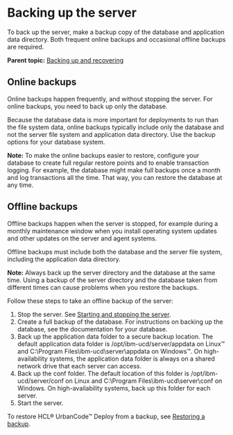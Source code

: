 # Backing up the server

To back up the server, make a backup copy of the database and application data directory. Both frequent online backups and occasional offline backups are required.

**Parent topic:** [Backing up and recovering](../../com.ibm.udeploy.install.doc/topics/backup_recover.md)

## Online backups

Online backups happen frequently, and without stopping the server. For online backups, you need to back up only the database.

Because the database data is more important for deployments to run than the file system data, online backups typically include only the database and not the server file system and application data directory. Use the backup options for your database system.

**Note:** To make the online backups easier to restore, configure your database to create full regular restore points and to enable transaction logging. For example, the database might make full backups once a month and log transactions all the time. That way, you can restore the database at any time.

## Offline backups

Offline backups happen when the server is stopped, for example during a monthly maintenance window when you install operating system updates and other updates on the server and agent systems.

Offline backups must include both the database and the server file system, including the application data directory.

**Note:** Always back up the server directory and the database at the same time. Using a backup of the server directory and the database taken from different times can cause problems when you restore the backups.

Follow these steps to take an offline backup of the server:

1.   Stop the server. See [Starting and stopping the server](run_server.md).
2.   Create a full backup of the database. For instructions on backing up the database, see the documentation for your database.
3.   Back up the application data folder to a secure backup location. The default application data folder is /opt/ibm-ucd/server/appdata on Linux™ and C:\\Program Files\\ibm-ucd\\server\\appdata on Windows™. On high-availability systems, the application data folder is always on a shared network drive that each server can access. 
4.   Back up the conf folder. The default location of this folder is /opt/ibm-ucd/server/conf on Linux and C:\\Program Files\\ibm-ucd\\server\\conf on Windows. On high-availability systems, back up this folder for each server.
5.   Start the server. 

To restore HCL® UrbanCode™ Deploy from a backup, see [Restoring a backup](../../com.ibm.udeploy.doc/topics/arch_data_recovery.md).

